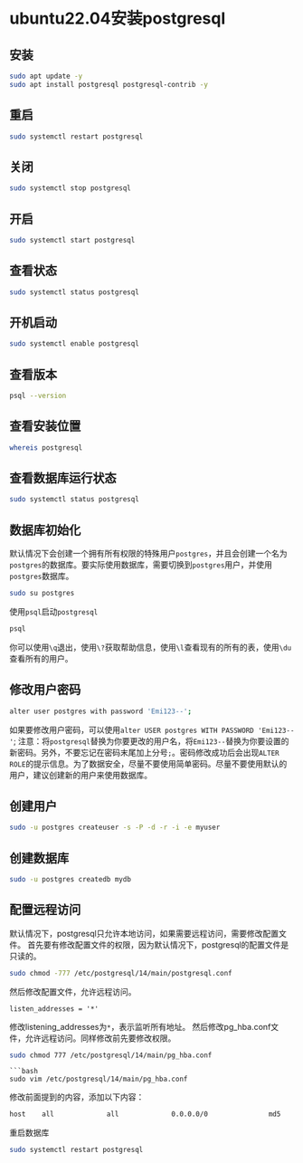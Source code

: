 # ubuntu22.04安装postgresql

## 安装

```bash
sudo apt update -y
sudo apt install postgresql postgresql-contrib -y
```
## 重启
```bash
sudo systemctl restart postgresql
```
## 关闭
```bash
sudo systemctl stop postgresql
```
## 开启
```bash
sudo systemctl start postgresql
```
## 查看状态
```bash
sudo systemctl status postgresql
```
## 开机启动
```bash
sudo systemctl enable postgresql
```
## 查看版本
```bash
psql --version
```
## 查看安装位置

```bash
whereis postgresql
```
## 查看数据库运行状态
```bash
sudo systemctl status postgresql
```

## 数据库初始化
默认情况下会创建一个拥有所有权限的特殊用户`postgres`，并且会创建一个名为`postgres`的数据库。要实际使用数据库，需要切换到`postgres`用户，并使用`postgres`数据库。
```bash
sudo su postgres
```
使用`psql`启动`postgresql`
```bash
psql
```
你可以使用`\q`退出，使用`\?`获取帮助信息，使用`\l`查看现有的所有的表，使用`\du`查看所有的用户。

## 修改用户密码
```bash
alter user postgres with password 'Emi123--';
```
如果要修改用户密码，可以使用`alter USER postgres WITH PASSWORD 'Emi123--'`;
注意：将`postgresql`替换为你要更改的用户名，将`Emi123--`替换为你要设置的新密码。另外，不要忘记在密码末尾加上分号`;`。密码修改成功后会出现`ALTER ROLE`的提示信息。为了数据安全，尽量不要使用简单密码。尽量不要使用默认的用户，建议创建新的用户来使用数据库。

## 创建用户

```bash
sudo -u postgres createuser -s -P -d -r -i -e myuser
```

## 创建数据库

```bash
sudo -u postgres createdb mydb
```

## 配置远程访问
默认情况下，postgresql只允许本地访问，如果需要远程访问，需要修改配置文件。
首先要有修改配置文件的权限，因为默认情况下，postgresql的配置文件是只读的。
```bash
sudo chmod -777 /etc/postgresql/14/main/postgresql.conf
```
然后修改配置文件，允许远程访问。

```bashsql
listen_addresses = '*'
```
修改listening_addresses为`*`，表示监听所有地址。
然后修改pg_hba.conf文件，允许远程访问。同样修改前先要修改权限。
```bash
sudo chmod 777 /etc/postgresql/14/main/pg_hba.conf
```
```
```bash
sudo vim /etc/postgresql/14/main/pg_hba.conf
```
修改前面提到的内容，添加以下内容：

```bash
host    all             all             0.0.0.0/0               md5
```
重启数据库
```bash
sudo systemctl restart postgresql
```